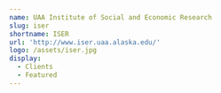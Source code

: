 ```yaml
---
name: UAA Institute of Social and Economic Research
slug: iser
shortname: ISER
url: 'http://www.iser.uaa.alaska.edu/'
logo: /assets/iser.jpg
display:
  - Clients
  - Featured
---
```

